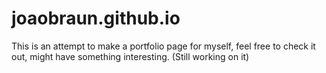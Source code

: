 # joaobraun.github.io

This is an attempt to make a portfolio page for myself, feel free to check it out, might have something interesting. (Still working on it)
